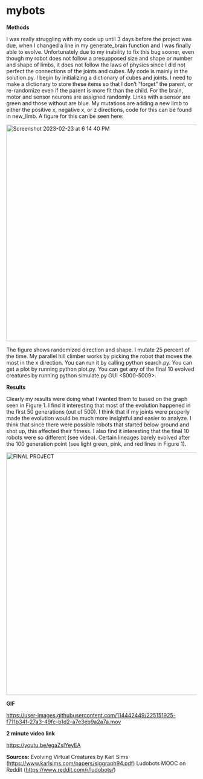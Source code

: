 # mybots

**Methods**

I was really struggling with my code up until 3 days before the project was due, when I changed a line in my generate_brain function and I was finally able to evolve. Unfortunately due to my inability to fix this bug sooner, even though my robot does not follow a presupposed size and shape or number and shape of limbs, it does not follow the laws of physics since I did not perfect the connections of the joints and cubes. My code is mainly in the solution.py. I begin by initializing a dictionary of cubes and joints. I need to make a dictionary to store these items so that I don’t “forget” the parent, or re-randomize even if the parent is more fit than the child. For the brain, motor and sensor neurons are assigned randomly. Links with a sensor are green and those without are blue. My mutations are adding a new limb to either the positive x, negative x, or z directions, code for this can be found in new_limb. A figure for this can be seen here:

<img width="573" alt="Screenshot 2023-02-23 at 6 14 40 PM" src="https://user-images.githubusercontent.com/114442449/221060451-4109c0ea-9a85-4185-9de9-cda1e17ad9b7.png">

The figure shows randomized direction and shape. I mutate 25 percent of the time. My parallel hill climber works by picking the robot that moves the most in the x direction. You can run it by calling python search.py. You can get a plot by running python plot.py. You can get any of the final 10 evolved creatures by running python simulate.py GUI <5000-5009>. 

**Results**

Clearly my results were doing what I wanted them to based on the graph seen in Figure 1. I find it interesting that most of the evolution happened in the first 50 generations (out of 500). I think that if my joints were properly made the evolution would be much more insightful and easier to analyze. I think that since there were possible robots that started below ground and shot up, this affected their fitness. I also find it interesting that the final 10 robots were so different (see video). Certain lineages barely evolved after the 100 generation point (see light green, pink, and red lines in Figure 1). 

<img width="642" alt="FINAL PROJECT" src="https://user-images.githubusercontent.com/114442449/225150777-919212f6-398d-4228-ae5b-aba8f6bda524.png">

**GIF**

https://user-images.githubusercontent.com/114442449/225151925-f711b34f-27a3-49fc-b1d2-a7e3eb9a2a7a.mov

**2 minute video link**

https://youtu.be/egaZslYeyEA

**Sources:**
Evolving Virtual Creatures by Karl Sims (https://www.karlsims.com/papers/siggraph94.pdf)
Ludobots MOOC on Reddit (https://www.reddit.com/r/ludobots/)
